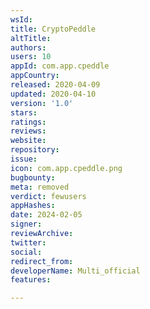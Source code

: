 ```yaml
---
wsId: 
title: CryptoPeddle
altTitle: 
authors: 
users: 10
appId: com.app.cpeddle
appCountry: 
released: 2020-04-09
updated: 2020-04-10
version: '1.0'
stars: 
ratings: 
reviews: 
website: 
repository: 
issue: 
icon: com.app.cpeddle.png
bugbounty: 
meta: removed
verdict: fewusers
appHashes: 
date: 2024-02-05
signer: 
reviewArchive: 
twitter: 
social: 
redirect_from: 
developerName: Multi_official
features: 

---
```



